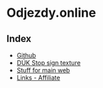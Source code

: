 # Odjezdy.online

## Index

* [Github](https://github.com/odjezdy-online)
* [DÚK Stop sign texture](/psychic-waffle)
* [Stuff for main web](/cuddly-octo-pancake)
* [Links - Affiliate](https://go.odjezdy.online/s66)
